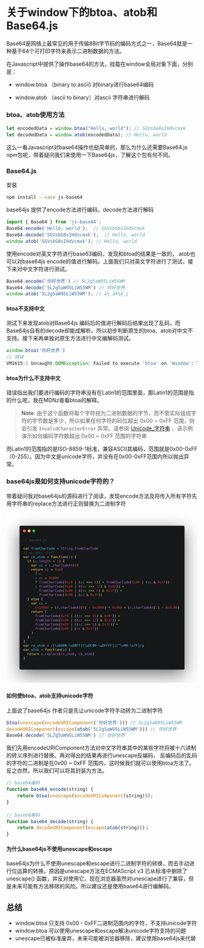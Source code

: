 # 关于window下的btoa、atob和Base64.js

Base64是网络上最常见的用于传输8Bit字节码的编码方式之一，Base64就是一种基于64个可打印字符来表示二进制数据的方法。

在Javascript中提供了操作base64的方法，挂载在window全局对象下面，分别是：

* window.btoa （binary to ascii)  对binary进行base64编码

* window.atob （ascii to binary）对ascii 字符串进行解码

### btoa、atob使用方法

```js
let encodedData = window.btoa("Hello, world"); // SGVsbG8sIHdvcmxk
let decodedData = window.atob(encodedData); // Hello, world
```

这么一看Javascript对base64操作也挺简单的，那么为什么还需要Base64.js npm包呢，带着疑问我们来使用一下Base64js，了解这个包有何不同。

### Base64.js

安装

```bash
npm install --save js-base64
```

base64js 提供了encode方法进行编码，decode方法进行解码

```javascript
import { Base64 } from 'js-base64';
Base64.encode('Hello, world');  // SGVsbG8sIHdvcmxk
Base64.decode('SGVsbG8sIHdvcmxk');  // Hello, world
window.atob('SGVsbG8sIHdvcmxk'); // Hello, world
```

使用encode对英文字符进行base63编码，发现和btoa的结果是一致的， atob也可以对base64js encode的值进行解码。上面我们只对英文字符进行了测试，接下来对中文字符进行测试。

```javascript
Base64.encode('你好世界') // 5L2g5aW95LiW55WM
Base64.decode('5L2g5aW95LiW55WM') // 你好世界
window.atob('5L2g5aW95LiW55WM'); // ä½ å¥½ä¸ç
```

#### btoa不支持中文

测试下来发现atob对Base64js 编码后的值进行解码后结果出现了乱码，而Base64js自有的decode却能成解析。所以初步判断原生的btoa、atob对中文不支持。接下来再单独对原生方法进行中文编解码测试。

```javascript
window.btoa('你好世界')
// 错误
VM1615:1 Uncaught DOMException: Failed to execute 'btoa' on 'Window': The string to be encoded contains characters outside of the Latin1 range.
```

#### btoa为什么不支持中文

错误指出我们要进行编码的字符串没有在Latin1的范围里面，那Latin1的范围是指的什么呢，我在MDNz查看btoa的解释。

> **Note**: 由于这个函数将每个字符视为二进制数据的字节，而不管实际组成字符的字节数是多少，所以如果任何字符的码位超出 0x00 ~ 0xFF 范围，则会引发 `InvalidCharacterError` 异常。请参阅 [Unicode_字符串](https://developer.mozilla.org/zh-CN/docs/Web/API/WindowBase64/btoa#Unicode_字符串) ，该示例演示如何编码字符数超出 0x00 ~ 0xFF 范围的字符串

而Latin1的范围指的是ISO-8859-1标准，兼容ASCII其编码，范围就是0x00-0xFF（0-255）。因为中文是unicode字符，并没有在0x00-0xFF范围内所以抛出异常。

### base64js是如何支持unicode字符的？

带着疑问我对base64js的源码进行了阅读，发现encode方法及将传入所有字符先用字符串的replace方法进行正则替换为二进制字符

![base64js](https://github.com/lemontree2000/blog-note-image/blob/master/images/base64js-tou.png?raw=true)

#### 如何使btoa、atob支持unicode字符

上面说了base64js 作者只是先让unicode字符手动转为二进制字符

```javascript
btoa(unescape(encodeURIComponent('你好世界'))) // 5L2g5aW95LiW55WM
decodeURIComponent(escape(atob('5L2g5aW95LiW55WM'))) // 你好世界
Base64.decode('5L2g5aW95LiW55WM') // 你好世界
```

我们先用encodeURIComponent方法对中文字符串其中的某些字符将被十六进制的转义序列进行替换。再对得出的结果再进行unescape反编码， 反编码后的乱码的字符的二进制是在0x00 ~ 0xFF 范围内，这时候我们就可以使用btoa方法了。反之亦然，所以我们可以将其封装为方法。

```javascript
// base64编码
function base64_encode(string) {
	return btoa(unescape(encodeURIComponent(string)));
}

// base64解码
function base64_decode(string) {
	return decodeURIComponent(escape(atob(string)))；
}
```

#### 为什么base64js不使用unescape和escape

base64js为什么不使用unescape和escape进行二进制字符的转换，而去手动进行位运算的转换。原因是unescape方法在ECMAScript v3 已从标准中删除了 unescape() 函数，并反对使用它。现在浏览器虽然对unescape进行了兼容，但是未来可能有方法移除的风险。所以建议还是使用base64进行编解码。



## 总结

* window.btoa 只支持 0x00 - 0xFF二进制范围内的字符，不支持unicode字符
* window.btoa 可以使用unescape和escape解决unicode字符支持的问题
* unescape已被标准废弃，未来可能被浏览器移除，建议使用base64js来代替